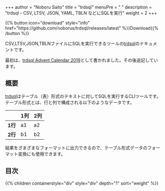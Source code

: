+++
author = "Noboru Saito"
title = "trdsql"
menuPre = "<i class='fab fa-github'></i> "
description = "trdsql - CSV, LTSV, JSON, YAML, TBLN などにSQLを実行"
weight = 2
+++

<div id="download">
{{% button icon="download" style="info" href="https://github.com/noborus/trdsql/releases/latest" %}}Download{{% /button %}}
</div>

CSV,LTSV,JSON,TBLNファイルにSQLを実行できるツールの[trdsql](https://github.com/noborus/trdsql)のドキュメントです。

最初は、[trdsql Advent Calendar 2019](https://qiita.com/advent-calendar/2019/trdsql)として書かれました。その後追記しています。

## 概要

[trdsql](https://github.com/noborus/trdsql "GitHub/noborus/trdsql")はテーブル（表）形式のテキストに対してSQLを実行するCLIツールです。
テーブル形式とは、行と列で構成される以下のようなデータです。

|    | 1列 | 2列 |
|:---:|:----|:----|
| **1行** |  a1 |  a2   |
| **2行** |  b1  |  b2  |

結果をざまざまなフォーマットに出力できるので、テーブル形式データのフォーマット変換にも使用できます。

## 目次

{{% children containerstyle="div" style="div" depth="1" sort="weight" %}}
